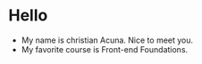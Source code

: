 # Hello

- My name is christian Acuna. Nice to meet you.
- My favorite course is Front-end Foundations.
